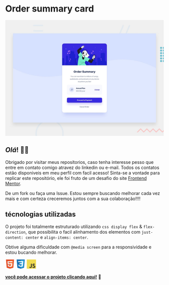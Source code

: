 # Order summary card

![Design preview for the Order summary card coding challenge](./design/desktop-preview.jpg)

## *Olá*! 🐱‍👤
Obrigado por visitar meus reposítorios, caso tenha interesse pesso que entre em contato comigo atravez do linkedin ou e-mail. Todos os contatos estão disponiveis em meu perfil com facil acesso!
Sinta-se a vontade para replicar este repositório, ele foi fruto de um desafio do site [Frontend Mentor](https://www.frontendmentor.io). 

De um fork ou faça uma Issue. Estou sempre buscando melhorar cada vez mais e com certeza creceremos juntos com a sua colaboração!!!!

## técnologias utilizadas

O projeto foi totalmente estruturado utilizando ```css display flex``` & ```flex-direction```, que possibilita o facil alinhamento dos elementos com ```just-content: center``` e ```align-items: center```.

Obtive alguma dificuldade com ```@media screen``` para a responsividade e estou bucando melhorar.

<img height="30em" src="https://github.com/devicons/devicon/raw/master/icons/html5/html5-original.svg" style="max-width: 100%;">
<img height="30em" src="https://github.com/devicons/devicon/raw/master/icons/css3/css3-original.svg" style="max-width: 100%;">
<img height="30em" src="https://github.com/devicons/devicon/raw/master/icons/javascript/javascript-original.svg" style="max-width: 100%;">

**[você pode acessar o projeto clicando aqui!](#olá-🐱‍👤)** 🚀
